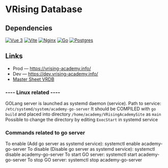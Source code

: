 # VRising Database

## Dependencies
[![Vue 3](https://img.shields.io/badge/vuejs-%2335495e.svg?style=for-the-badge&logo=vuedotjs&logoColor=%234FC08D)](https://vuejs.org/) 
[![Vite](https://img.shields.io/badge/vite-%23646CFF.svg?style=for-the-badge&logo=vite&logoColor=white)](https://vitejs.dev/)
[![Nginx](https://img.shields.io/badge/nginx-%23009639.svg?style=for-the-badge&logo=nginx&logoColor=white)](https://www.nginx.com/)
[![Go](https://img.shields.io/badge/go-%2300ADD8.svg?style=for-the-badge&logo=go&logoColor=white)](https://go.dev/)
[![Postgres](https://img.shields.io/badge/postgres-%23316192.svg?style=for-the-badge&logo=postgresql&logoColor=white)](https://www.postgresql.org/)

## Links
- Prod — https://vrising-academy.info/
- Dev — https://dev.vrising-academy.info/
- [Master Sheet VRDB](https://docs.google.com/spreadsheets/d/1R-Re2Xszgm2UDUvNVrYwZES5eAN9gIJqCEi6FGA4XPo/edit#gid=1956406025)

### ---- Linux related ----
GOLang server is launched as systemd daemon (service). Path to service: `/etc/systemd/system/academy-go-server`
It should be COMPILED with `go build` and placed into directory `/home/academy/VRisingAcademySite` as `main`
Possible to change the directory by editing `ExecStart` in systemd service

### Commands related to go server
To enable (Add go server as systemd service): systemctl enable academy-go-server
To disable (Disable go server as systemd service): systemctl disable academy-go-server
To start GO server: systemctl start academy-go-server
To stop GO server: systemctl stop academy-go-server
